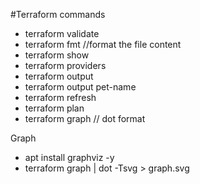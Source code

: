 #Terraform commands

* terraform validate
* terraform fmt //format the file content
* terraform show
* terraform providers
* terraform output
* terraform output pet-name
* terraform refresh
* terraform plan
* terraform graph // dot format

Graph

* apt install graphviz -y
* terraform graph | dot -Tsvg > graph.svg

